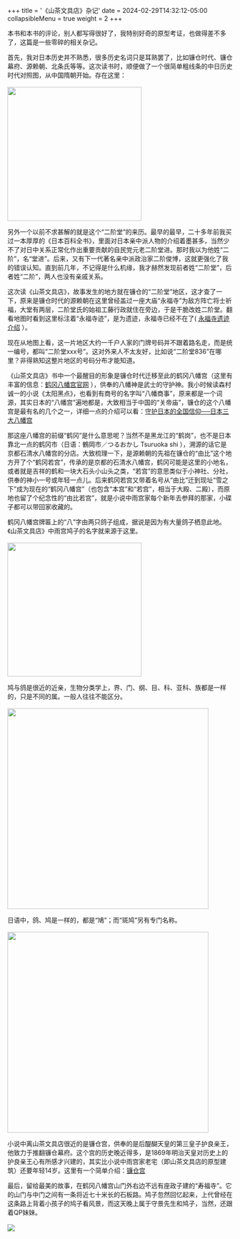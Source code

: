 +++
title = '《山茶文具店》杂记'
date = 2024-02-29T14:32:12-05:00
collapsibleMenu = true
weight = 2
+++

本书和本书的评论，别人都写得很好了，我特别好奇的原型考证，也做得差不多了，这篇是一些零碎的相关杂记。

首先，我对日本历史并不熟悉，很多历史名词只是耳熟罢了，比如镰仓时代、镰仓幕府、源赖朝、北条氏等等。这次读书时，顺便做了一个很简单粗线条的中日历史时代对照图，从中国隋朝开始。存在这里：<br>
<br>
<img src="/selene/images/liancangza_history.jpg" width="300" />

另外一个以前不求甚解的就是这个“二阶堂”的来历。最早的最早，二十多年前我买过一本厚厚的《日本百科全书》，里面对日本亲中派人物的介绍着墨甚多，当然少不了对日中关系正常化作出重要贡献的自民党元老二阶堂进。那时我以为他姓“二阶”，名“堂进”。后来，又有下一代著名亲中派政治家二阶俊博，这就更强化了我的错误认知。直到前几年，不记得是什么机缘，我才赫然发现前者姓“二阶堂”，后者姓“二阶”，两人也没有亲戚关系。

这次读《山茶文具店》，故事发生的地方就在镰仓的“二阶堂”地区，这才查了一下，原来是镰仓时代的源赖朝在这里曾经盖过一座大庙“永福寺”为敌方阵亡将士祈福，大堂有两层，二阶堂氏的始祖工藤行政就住在旁边，于是干脆改姓二阶堂。翻看地图时看到这里标注着“永福寺迹”，是为遗迹，永福寺已经不在了( <a href="http://www.bukenokoto-kamakura.com/ch/contents/ato.html#eifukuji" target="_blank" rel="noopener noreferrer">永福寺遗迹介绍</a> ）。

现在从地图上看，这一片地区大约一千户人家的门牌号码并不跟着路名走，而是统一编号，都叫“二阶堂xxx号”。这对外来人不太友好，比如说“二阶堂836”在哪里？非得熟知这整片地区的号码分布才能知道。

《山茶文具店》书中一个最醒目的形象是镰仓时代迁移至此的鹤冈八幡宫（这里有丰富的信息：<a href="https://www.hachimangu.or.jp/ch/" target="_blank" rel="noopener noreferrer">鹤冈八幡宫官网</a> ），供奉的八幡神是武士的守护神。我小时候读森村诚一的小说《太阳黑点》，也看到有商号的名字叫“八幡商事”，原来都是一个词源，其实日本的“八幡宫”遍地都是，大致相当于中国的“关帝庙”，镰仓的这个八幡宫是最有名的几个之一，详细一点的介绍可以看：<a href="https://kyushu.letsgojp.cn/archives/8086/" target="_blank" rel="noopener noreferrer">守护日本的全国信仰──日本三大八幡宫</a>

那这座八幡宫的前缀“鹤冈”是什么意思呢？当然不是黑龙江的“鹤岗”，也不是日本靠北一点的鹤冈市（日语：鶴岡市／つるおかし Tsuruoka shi ），溯源的话它是京都石清水八幡宫的分店。大致梳理一下，是源赖朝的先祖在镰仓的“由比”这个地方开了个“鹤冈若宫”，传承的是京都的石清水八幡宫，鹤冈可能是这里的小地名，或者就是吉祥的鹤和一块大石头小山头之类，“若宫”的意思类似于小神社、分社，供奉的神小一号或年轻一点儿。后来鹤冈若宫又带着名号从“由比”迁到现址“雪之下”成为现在的“鹤冈八幡宫”（也包含“本宫”和“若宫”，相当于大殿、二殿），而原地也留了个纪念性的“由比若宫”，就是小说中雨宫家每个新年去参拜的那家，小碟子都可以带回家收藏的。

鹤冈八幡宫牌匾上的“八”字由两只鸽子组成，据说是因为有大量鸽子栖息此地。《山茶文具店》中雨宫鸠子的名字就来源于这里。<br>
<br>
<img src="/selene/images/liancangza_ba.jpg" width="300" />

鸠与鸽是很近的近亲，生物分类学上，界、门、纲、目、科、亚科、族都是一样的，只是不同的属。一般人往往不能区分。<br>
<br>
<img src="/selene/images/liancangza_bio.jpg" width="450" />

日语中，鸽、鸠是一样的，都是“鳩”；而“斑鸠”另有专门名称。<br>
<br>
<img src="/selene/images/liancangza_gejiu.jpg" width="450" />

小说中离山茶文具店很近的是镰仓宫，供奉的是后醍醐天皇的第三皇子护良亲王，他致力于推翻镰仓幕府。这个宫的历史晚近得多，是1869年明治天皇对历史上的护良亲王心有所感才兴建的，其实比小说中雨宫家老宅（即山茶文具店的原型建筑）还要年轻14岁。这里有一个简单介绍：<a href="https://www.princehotels.cn/kamakura/zh-hans/hotels/kamakura-gu/" target="_blank" rel="noopener noreferrer">镰仓宫</a>

最后，留给最美的故事，在鹤冈八幡宫山门外右边不远有座政子建的“寿福寺”。它的山门与中门之间有一条将近七十米长的石板路。鸠子忽然回忆起来，上代曾经在这条路上背着小孩子的鸠子看风景，而这天晚上属于守景先生和鸠子，当然，还跟着QP妹妹。<br>
<br>
![](/selene/images/liancangza_shibanlu.jpg)
